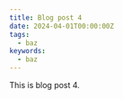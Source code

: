 ```yaml
---
title: Blog post 4
date: 2024-04-01T00:00:00Z
tags:
  - baz
keywords:
  - baz
---
```


This is blog post 4.
